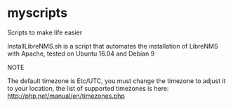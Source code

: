 # myscripts
Scripts to make life easier

InstallLibreNMS.sh is a script that automates the installation of LibreNMS with Apache, tested on Ubuntu 16.04 and Debian 9

NOTE

The default timezone is Etc/UTC, you must change the timezone to adjust it to your location, the list of supported timezones is here: http://php.net/manual/en/timezones.php
